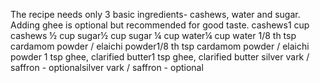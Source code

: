 The recipe needs only 3 basic ingredients- cashews, water and sugar. Adding ghee is optional but recommended for good taste.
cashews1 cup cashews
½ cup sugar½ cup sugar
¼ cup water¼ cup water
1/8 th tsp cardamom powder / elaichi powder1/8 th tsp cardamom powder / elaichi powder
1 tsp ghee, clarified butter1 tsp ghee, clarified butter
silver vark / saffron - optionalsilver vark / saffron - optional
